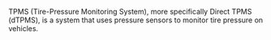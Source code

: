 TPMS (Tire-Pressure Monitoring System), more specifically Direct TPMS (dTPMS), is a system that uses pressure sensors to monitor tire pressure on vehicles.